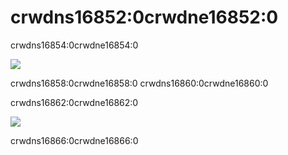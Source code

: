 # crwdns16852:0crwdne16852:0

crwdns16854:0crwdne16854:0

![](crwdns16856:0crwdne16856:0)

crwdns16858:0crwdne16858:0 crwdns16860:0crwdne16860:0

crwdns16862:0crwdne16862:0

![](crwdns16864:0crwdne16864:0)

crwdns16866:0crwdne16866:0
